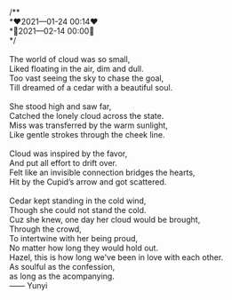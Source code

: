 <html xmlns="http://www.w3.org/1999/xhtml">
<head>
<meta http-equiv="Content-Type" content="text/html; charset=utf-8" />
<title>Happy Valentine's Day</title>

<style type="text/css">
@font-face {
	font-family: digit;
	src: url('digital-7_mono.ttf') format("truetype");
}
</style>

<link href="css/default.css" type="text/css" rel="stylesheet">
<script type="text/javascript" src="js/jquery.js"></script>
<script type="text/javascript" src="js/garden.js"></script>
<script type="text/javascript" src="js/functions.js"></script>

</head>

<body>

<div id="mainDiv">
	<div id="content">
		<div id="code">
			<span class="comments">/**</span><br />
			<span class="space"><span class="comments">*❤️2021—01-24 00:14❤️</span><br />
			<span class="space"><span class="comments">*🌹2021—02-14 00:00🌹</span><br />
			<span class="space"><span class="comments">*/</span><br />
			<br />
			<span class="keyword">
			The world of cloud was so small,<br />
			Liked floating in the air, dim and dull.<br />
			Too vast seeing the sky to chase the goal,<br />
			Till dreamed of a cedar with a beautiful soul.<br />
			<br />
			She stood high and saw far,<br />
			Catched the lonely cloud across the state.<br />
			Miss was transferred by the warm sunlight,<br />
			Like gentle strokes through the cheek line.<br />
			<br />
			Cloud was inspired by the favor,<br />
			And put all effort to drift over.<br />
			Felt like an invisible connection bridges the hearts,<br />
			Hit by the Cupid’s arrow and got scattered.<br />
			<br />
			Cedar kept standing in the cold wind,<br />
			Though she could not stand the cold.<br />
			Cuz she knew, one day her cloud would be brought,<br />
			Through the crowd, <br />
			To intertwine with her being proud,<br />
			No matter how long they would hold out.<br />
			</span>
			<!--
			Boy name = <span class="keyword">Mr</span> LI<br />
			Girl name = <span class="keyword">Mrs</span> ZHANG<br />
			<span class="comments">// Fall in love river. </span><br />
			The boy love the girl;<br />
			<span class="comments">// They love each other.</span><br />
			The girl loved the boy;<br />
			<span class="comments">// AS time goes on.</span><br />
			The boy can not be separated the girl;<br />
			<span class="comments">// At the same time.</span><br />
			The girl can not be separated the boy;<br />
			<span class="comments">// Both wind and snow all over the sky.</span><br />
			<span class="comments">// Whether on foot or 5 kilometers.</span><br />
			<span class="keyword">The boy</span> very <span class="keyword">happy</span>;<br />
			<span class="keyword">The girl</span> is also very <span class="keyword">happy</span>;<br />
			<span class="placeholder"><span class="comments">// Whether it is right now</span><br />
			<span class="placeholder"><span class="comments">// Still in the distant future.</span><br />
			<span class="placeholder">The boy has but one dream;<br />
			<span class="comments">// The boy wants the girl could well have been happy.</span><br />
			<br>
			<br>
			I want to say:<br />
			Baby, I love you forever;<br />
			-->
		</div>
		<div id="loveHeart">
			<canvas id="garden"></canvas>
			<div id="words">
				<div id="messages">
					Hazel, this is how long we've been in love with each other.
					<div id="elapseClock"></div>
				</div>
				<div id="loveu">
					As soulful as the confession, <br/> as long as the acompanying. <br/>
					<div class="signature">—— Yunyi</div>
				</div>
			</div>
		</div>
	</div>
</div>

<script type="text/javascript">
var offsetX = $("#loveHeart").width() / 2;
var offsetY = $("#loveHeart").height() / 2 - 55;
var together = new Date();
together.setFullYear(2021, 0, 24);
together.setHours(0);
together.setMinutes(14);
together.setSeconds(0);

if (!document.createElement('canvas').getContext) {
	var msg = document.createElement("div");
	msg.id = "errorMsg";
	msg.innerHTML = "Your browser doesn't support HTML5!<br/>Recommend use Chrome 14+/IE 9+/Firefox 7+/Safari 4+"; 
	document.body.appendChild(msg);
	$("#code").css("display", "none")
	$("#copyright").css("position", "absolute");
	$("#copyright").css("bottom", "10px");
	document.execCommand("stop");
} else {
	setTimeout(function () {
		startHeartAnimation();
	}, 5000);

	timeElapse(together);
	setInterval(function () {
		timeElapse(together);
	}, 500);

	adjustCodePosition();
	$("#code").typewriter();
}
</script>
<div style="text-align:center;clear:both"></div>
</body>
</html>
